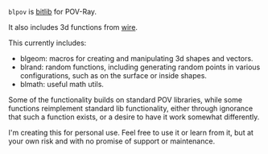 `blpov` is [bitlib](https://github.com/bit101/bitlib) for POV-Ray.

It also includes 3d functions from [wire](https://github.com/bit101/wire).

This currently includes:

- blgeom: macros for creating and manipulating 3d shapes and vectors.
- blrand: random functions, including generating random points in various configurations, such as on the surface or inside shapes.
- blmath: useful math utils.

Some of the functionality builds on standard POV libraries, while some functions reimplement standard lib functionality, either through ignorance that such a function exists, or a desire to have it work somewhat differently.

I'm creating this for personal use. Feel free to use it or learn from it, but at your own risk and with no promise of support or maintenance.
